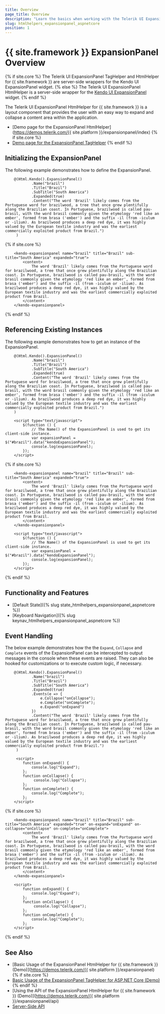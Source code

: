 ```yaml
---
title: Overview
page_title: Overview
description: "Learn the basics when working with the Telerik UI ExpansionPanel component for {{ site.framework }}."
slug: htmlhelpers_expansionpanel_aspnetcore
position: 1
---
```


# {{ site.framework }} ExpansionPanel Overview

{% if site.core %}
The Telerik UI ExpansionPanel TagHelper and HtmlHelper for {{ site.framework }} are server-side wrappers for the Kendo UI ExpansionPanel widget.
{% else %}
The Telerik UI ExpansionPanel HtmlHelper is a server-side wrapper for the [Kendo UI ExpansionPanel](/api/javascript/ui/expansionpanel) widget.
{% endif %}

The Telerik UI ExpansionPanel HtmlHelper for {{ site.framework }} is a layout component that provides the user with an easy way to expand and collapse a content area within the application.

* [Demo page for the ExpansionPanel HtmlHelper](https://demos.telerik.com/{{ site.platform }}/expansionpanel/index)
{% if site.core %}
* [Demo page for the ExpansionPanel TagHelper](https://demos.telerik.com/aspnet-core/expanionpanel/tag-helper)
{% endif %}

## Initializing the ExpansionPanel

The following example demonstrates how to define the ExpansionPanel.

```HtmlHelper
    @(Html.Kendo().ExpansionPanel()
            .Name("brazil")
            .Title("Brazil")
            .SubTitle("South America")
            .Expanded(true)
            .Content("The word 'Brazil' likely comes from the Portuguese word for brazilwood, a tree that once grew plentifully along the Brazilian coast. In Portuguese, brazilwood is called pau-brasil, with the word brasil commonly given the etymology 'red like an ember', formed from brasa ('ember') and the suffix -il (from -iculum or -ilium). As brazilwood produces a deep red dye, it was highly valued by the European textile industry and was the earliest commercially exploited product from Brazil.")
     )
```
{% if site.core %}
```TagHelper
	<kendo-expansionpanel name="brazil" title="Brazil" sub-title="South America" expanded="true">
        <content>
            The word 'Brazil' likely comes from the Portuguese word for brazilwood, a tree that once grew plentifully along the Brazilian coast. In Portuguese, brazilwood is called pau-brasil, with the word brasil commonly given the etymology 'red like an ember', formed from brasa ('ember') and the suffix -il (from -iculum or -ilium). As brazilwood produces a deep red dye, it was highly valued by the European textile industry and was the earliest commercially exploited product from Brazil.
        </content>
    </kendo-expansionpanel>
```
{% endif %}

## Referencing Existing Instances

The following example demonstrates how to get an instance of the ExpansionPanel.

```HtmlHelper
    @(Html.Kendo().ExpansionPanel()
            .Name("brazil")
            .Title("Brazil")
            .SubTitle("South America")
            .Expanded(true)
            .Content("The word 'Brazil' likely comes from the Portuguese word for brazilwood, a tree that once grew plentifully along the Brazilian coast. In Portuguese, brazilwood is called pau-brasil, with the word brasil commonly given the etymology 'red like an ember', formed from brasa ('ember') and the suffix -il (from -iculum or -ilium). As brazilwood produces a deep red dye, it was highly valued by the European textile industry and was the earliest commercially exploited product from Brazil.")
    )

    <script type="text/javascript">
        $(function () {
            // The Name() of the ExpansionPanel is used to get its client-side instance.
            var expansionPanel = $("#brazil").data("kendoExpansionPanel");
            console.log(expansionPanel);
        });
    </script>
```
{% if site.core %}
```TagHelper
    <kendo-expansionpanel name="brazil" title="Brazil" sub-title="South America" expanded="true">
        <content>
            The word 'Brazil' likely comes from the Portuguese word for brazilwood, a tree that once grew plentifully along the Brazilian coast. In Portuguese, brazilwood is called pau-brasil, with the word brasil commonly given the etymology 'red like an ember', formed from brasa ('ember') and the suffix -il (from -iculum or -ilium). As brazilwood produces a deep red dye, it was highly valued by the European textile industry and was the earliest commercially exploited product from Brazil.
        </content>
    </kendo-expansionpanel>

    <script type="text/javascript">
        $(function () {
            // The Name() of the ExpansionPanel is used to get its client-side instance.
            var expansionPanel = $("#brazil").data("kendoExpansionPanel");
            console.log(expansionPanel);
        });
    </script>
```
{% endif %}

## Functionality and Features

* [Default State]({% slug state_htmlhelpers_expansionpanel_aspnetcore %})
* [Keyboard Navigation]({% slug keynav_htmlhelpers_expansionpanel_aspnetcore %})



## Event Handling

The below example demonstrates how the the `Expand`, `Collapse` and `Complete` events of the ExpansionPanel can be intercepted to output messages in the console when these events are raised. They can also be hooked for customizations or to execute custom logic, if necessary.

```HtmlHelper
    @(Html.Kendo().ExpansionPanel()
            .Name("brazil")
            .Title("Brazil")
            .SubTitle("South America")
            .Expanded(true)
            .Events(e => {
                e.Collapse("onCollapse");
                e.Complete("onComplete");
                e.Expand("onExpand")
            })
            .Content("The word 'Brazil' likely comes from the Portuguese word for brazilwood, a tree that once grew plentifully along the Brazilian coast. In Portuguese, brazilwood is called pau-brasil, with the word brasil commonly given the etymology 'red like an ember', formed from brasa ('ember') and the suffix -il (from -iculum or -ilium). As brazilwood produces a deep red dye, it was highly valued by the European textile industry and was the earliest commercially exploited product from Brazil.")
     )
     
     <script>
        function onExpand() {
            console.log("Expand");
        };
        function onCollapse() {
             console.log("Collapse");
        };
        function onComplete() {
            console.log("Complete");
        };
    </script>
```

{% if site.core %}
```TagHelper
	<kendo-expansionpanel name="brazil" title="Brazil" sub-title="South America" expanded="true" on-expand="onExpand" on-collapse="onCollapse" on-complete="onComplete">
        <content>
            The word 'Brazil' likely comes from the Portuguese word for brazilwood, a tree that once grew plentifully along the Brazilian coast. In Portuguese, brazilwood is called pau-brasil, with the word brasil commonly given the etymology 'red like an ember', formed from brasa ('ember') and the suffix -il (from -iculum or -ilium). As brazilwood produces a deep red dye, it was highly valued by the European textile industry and was the earliest commercially exploited product from Brazil.
        </content>
    </kendo-expansionpanel>

    <script>
        function onExpand() {
            console.log("Expand");
        };
        function onCollapse() {
             console.log("Collapse");
        };
        function onComplete() {
            console.log("Complete");
        };
    </script>
```
{% endif %}

## See Also

* [Basic Usage of the ExpansionPanel HtmlHelper for {{ site.framework }} (Demo)](https://demos.telerik.com/{{ site.platform }}/expansionpanel)
{% if site.core %}
* [Basic Usage of the ExpansionPanel TagHelper for ASP.NET Core (Demo)](https://demos.telerik.com/aspnet-core/expansionpanel/tag-helper)
{% endif %}
* [Using the API of the ExpansionPanel HtmlHelper for {{ site.framework }} (Demo)](https://demos.telerik.com/{{ site.platform }}/expansionpanel/api)
* [Server-Side API](/api/expansionpanel)

